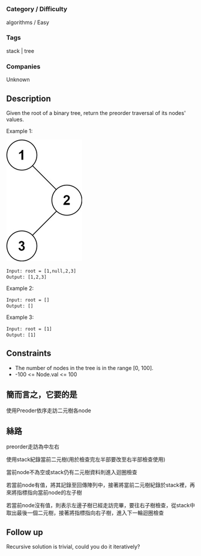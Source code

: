 # [](https://leetcode.com/problems)

### Category / Difficulty
algorithms / Easy

### Tags
stack | tree
	 		
### Companies
Unknown

## Description

Given the root of a binary tree, return the preorder traversal of its nodes' values.

 

Example 1:

![image info](./img/144e1.jpg)
```
Input: root = [1,null,2,3]
Output: [1,2,3]
```

Example 2:
```
Input: root = []
Output: []
```

Example 3:
```
Input: root = [1]
Output: [1]
```


## Constraints
- The number of nodes in the tree is in the range [0, 100].
- -100 <= Node.val <= 100

## 簡而言之，它要的是
使用Preoder依序走訪二元樹各node

## 絲路
preorder走訪為中左右

使用stack紀錄當前二元樹(用於檢查完左半部要改至右半部檢查使用)

當前node不為空或stack仍有二元樹資料則進入迴圈檢查

若當前node有值，將其記錄至回傳陣列中，接著將當前二元樹紀錄於stack裡，再來將指標指向當前node的左子樹

若當前node沒有值，則表示左邊子樹已經走訪完畢，要往右子樹檢查，從stack中取出最後一個二元樹，接著將指標指向右子樹，進入下一輪迴圈檢查




## Follow up
Recursive solution is trivial, could you do it iteratively?

